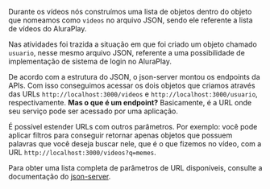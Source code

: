 Durante os vídeos nós construímos uma lista de objetos dentro do objeto que nomeamos como `videos` no arquivo JSON, sendo ele referente a lista de vídeos do AluraPlay.

Nas atividades foi trazida a situação em que foi criado um objeto chamado `usuario`, nesse mesmo arquivo JSON, referente a uma possibilidade de implementação de sistema de login no AluraPlay.

De acordo com a estrutura do JSON, o json-server montou os endpoints da APIs. Com isso conseguimos acessar os dois objetos que criamos através das URLs `http://localhost:3000/videos` e `http://localhost:3000/usuario`, respectivamente. **Mas o que é um endpoint?** Basicamente, é a URL onde seu serviço pode ser acessado por uma aplicação.

É possível estender URLs com outros parâmetros. Por exemplo: você pode aplicar filtros para conseguir retornar apenas objetos que possuem palavras que você deseja buscar nele, que é o que fizemos no vídeo, com a URL `http://localhost:3000/videos?q=memes`.

Para obter uma lista completa de parâmetros de URL disponíveis, consulte a documentação do [json-server](https://github.com/typicode/json-server).